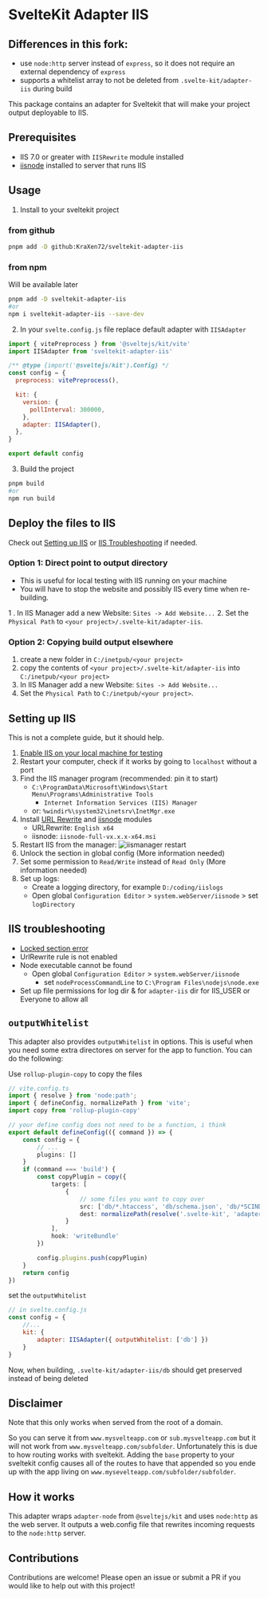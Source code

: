 # SvelteKit Adapter IIS

## Differences in this fork:
- use `node:http` server instead of `express`, so it does not require an external dependency of `express`
- supports a whitelist array to not be deleted from `.svelte-kit/adapter-iis` during build

This package contains an adapter for Sveltekit that will make your project output deployable to IIS.

## Prerequisites

- IIS 7.0 or greater with `IISRewrite` module installed
- [iisnode]("https://github.com/Azure/iisnode") installed to server that runs IIS

## Usage
1. Install to your sveltekit project
### from github
```bash
pnpm add -D github:KraXen72/sveltekit-adapter-iis
```

### from npm
Will be available later
```bash
pnpm add -D sveltekit-adapter-iis
#or
npm i sveltekit-adapter-iis --save-dev
```


2. In your `svelte.config.js` file replace default adapter with `IISAdapter`

```js
import { vitePreprocess } from '@sveltejs/kit/vite'
import IISAdapter from 'sveltekit-adapter-iis'

/** @type {import('@sveltejs/kit').Config} */
const config = {
  preprocess: vitePreprocess(),

  kit: {
    version: {
      pollInterval: 300000,
    },
    adapter: IISAdapter(),
  },
}

export default config
```

3. Build the project

```sh
pnpm build
#or
npm run build
```

## Deploy the files to IIS
Check out [Setting up IIS](#setting-up-iis) or [IIS Troubleshooting](#iis-troubleshooting) if needed.
### Option 1: Direct point to output directory
- This is useful for local testing with IIS running on your machine
- You will have to stop the website and possibly IIS every time when re-building.
    
1 . In IIS Manager add a new Website: `Sites -> Add Website...`
2. Set the `Physical Path` to `<your project>/.svelte-kit/adapter-iis`.

### Option 2: Copying build output elsewhere
1. create a new folder in `C:/inetpub/<your project>`
2. copy the contents of `<your project>/.svelte-kit/adapter-iis` into `C:/inetpub/<your project>`
3. In IIS Manager add a new Website: `Sites -> Add Website...`
4. Set the `Physical Path` to `C:/inetpub/<your project>`.

## Setting up IIS
This is not a complete guide, but it should help.
1. [Enable IIS on your local machine for testing](https://www.howtogeek.com/112455/how-to-install-iis-8-on-windows-8/)
2. Restart your computer, check if it works by going to `localhost` without a port
3. Find the IIS manager program (recommended: pin it to start)
   - `C:\ProgramData\Microsoft\Windows\Start Menu\Programs\Administrative Tools`
     - `Internet Information Services (IIS) Manager`
   - or: `%windir%\system32\inetsrv\InetMgr.exe`
4. Install [URL Rewrite](https://www.iis.net/downloads/microsoft/url-rewrite#additionalDownloads) and [iisnode](https://github.com/Azure/iisnode/releases) modules
   - URLRewrite: `English x64`
   - iisnode: `iisnode-full-vx.x.x-x64.msi`
5. Restart IIS from the manager:
    ![iismanager restart](.github/assets/IISmgr1.png)
6. Unlock the section in global config (More information needed)
7. Set some permission to `Read/Write` instead of `Read Only` (More information needed)
8. Set up logs: 
   - Create a logging directory, for example `D:/coding/iislogs` 
   - Open global `Configuration Editor` > `system.webServer/iisnode` > set `logDirectory`
  
## IIS troubleshooting
- [Locked section error](https://serverfault.com/questions/360438/iis-complains-about-a-locked-section-how-can-i-find-out-where-its-locked)
- UrlRewrite rule is not enabled
- Node executable cannot be found
  - Open global `Configuration Editor` > `system.webServer/iisnode`
    - set `nodeProcessCommandLine` to `C:\Program Files\nodejs\node.exe`
- Set up file permissions for log dir & for `adapter-iis` dir for IIS_USER or Everyone to allow all

## `outputWhitelist`
This adapter also provides `outputWhitelist` in options. This is useful when you need some extra directores on server for the app to function. You can do the following:  
  
Use `rollup-plugin-copy` to copy the files
```ts
// vite.config.ts
import { resolve } from 'node:path';
import { defineConfig, normalizePath } from 'vite';
import copy from 'rollup-plugin-copy'

// your define config does not need to be a function, i think
export default defineConfig(({ command }) => {
    const config = {
        // ...
        plugins: []
    }
    if (command === 'build') {
        const copyPlugin = copy({
            targets: [
                {
                    // some files you want to copy over
                    src: ['db/*.htaccess', 'db/schema.json', 'db/*SCINDEX.json', 'db/vtmeta.yml'], 
                    dest: normalizePath(resolve('.svelte-kit', 'adapter-iis', 'db'))
                }
            ],
            hook: 'writeBundle'
        })

        config.plugins.push(copyPlugin)
    }
    return config
})
```
set the `outputWhitelist`
```js
// in svelte.config.js
const config = {
    //...
    kit: {
        adapter: IISAdapter({ outputWhitelist: ['db'] })
    }
}
```
Now, when building, `.svelte-kit/adapter-iis/db` should get preserved instead of being deleted



## Disclaimer

Note that this only works when served from the root of a domain.

So you can serve it from `www.mysvelteapp.com` or `sub.mysvelteapp.com` but it will not work from `www.mysvelteapp.com/subfolder`. Unfortunately this is due to how routing works with sveltekit. Adding the `base` property to your sveltekit config causes all of the routes to have that appended so you ende up with the app living on `www.mysevelteapp.com/subfolder/subfolder`.

## How it works

This adapter wraps `adapter-node` from `@sveltejs/kit` and uses `node:http` as the web server. It outputs a web.config file that rewrites incoming requests to the `node:http` server.

## Contributions

Contributions are welcome! Please open an issue or submit a PR if you would like to help out with this project!
